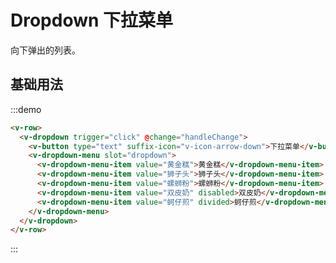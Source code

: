 # Dropdown 下拉菜单

向下弹出的列表。

## 基础用法

:::demo 

```html
<v-row>
  <v-dropdown trigger="click" @change="handleChange">
    <v-button type="text" suffix-icon="v-icon-arrow-down">下拉菜单</v-button>
    <v-dropdown-menu slot="dropdown">
      <v-dropdown-menu-item value="黄金糕">黄金糕</v-dropdown-menu-item>
      <v-dropdown-menu-item value="狮子头">狮子头</v-dropdown-menu-item>
      <v-dropdown-menu-item value="螺蛳粉">螺蛳粉</v-dropdown-menu-item>
      <v-dropdown-menu-item value="双皮奶" disabled>双皮奶</v-dropdown-menu-item>
      <v-dropdown-menu-item value="蚵仔煎" divided>蚵仔煎</v-dropdown-menu-item>
    </v-dropdown-menu>
  </v-dropdown>
</v-row>
```
:::

<script>
  import Row from '@/components/row';
  import Col from '@/components/col';
  import Button from '@/components/button';
  import Dropdown from '@/components/dropdown';
  import DropdownMenu from '@/components/dropdown-menu';
  import DropdownMenuItem from '@/components/dropdown-menu-item';

  export default {
    components: {
      VRow: Row,
      VCol: Col,
      VButton: Button,
      VDropdown: Dropdown,
      VDropdownMenu: DropdownMenu,
      VDropdownMenuItem: DropdownMenuItem,
    },
    data() {
      return {
      };
    },
    methods: {
      handleChange(value) {
        console.log(value);
      },
    },
  };
</script>